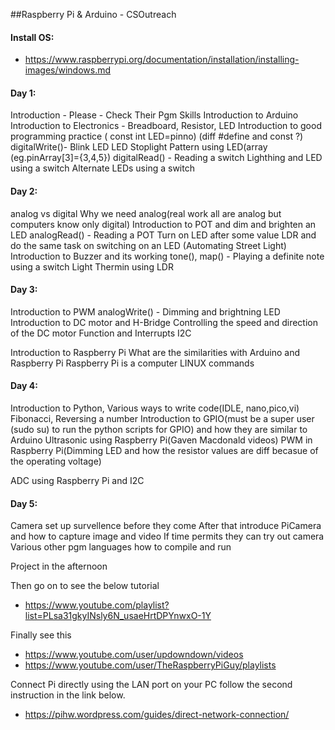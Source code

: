 
##Raspberry Pi & Arduino - CSOutreach

<!-- MarkdownTOC -->

<!-- /MarkdownTOC -->

#### Install OS:
* https://www.raspberrypi.org/documentation/installation/installing-images/windows.md

#### Day 1:
Introduction - Please - Check Their Pgm Skills
Introduction to Arduino
Introduction to Electronics - Breadboard, Resistor, LED
Introduction to good programming practice 
( const int LED=pinno) (diff #define and const ?)
digitalWrite()- Blink LED
        LED Stoplight
        Pattern using LED(array (eg.pinArray[3]={3,4,5})
digitalRead() - Reading a switch
        Lighthing and LED using a switch
        Alternate LEDs using a switch

#### Day 2:
analog vs digital
Why we need analog(real work all are analog but computers know only digital)
Introduction to POT and dim and brighten an LED
analogRead() -  Reading a POT
        Turn on LED after some value
        LDR and do the same task on switching on an LED (Automating Street Light)
Introduction to Buzzer and its working
tone(), map() - Playing a definite note using a switch
        Light Thermin using LDR
#### Day 3: 
Introduction to PWM
analogWrite() - Dimming and brightning LED      
Introduction to DC motor and H-Bridge
Controlling the speed and direction of the DC motor
Function and Interrupts
I2C

Introduction to Raspberry Pi
What are the similarities with Arduino and Raspberry Pi
Raspberry Pi is a computer
LINUX commands

#### Day 4:
Introduction to Python, Various ways to write code(IDLE, nano,pico,vi)
Fibonacci, Reversing a number
Introduction to GPIO(must be a super user (sudo su) to run the python scripts for GPIO) and how they are similar to Arduino
Ultrasonic using Raspberry Pi(Gaven Macdonald videos)
PWM in Raspberry Pi(Dimming LED and how the resistor values are diff becasue of the operating voltage)

ADC using Raspberry Pi and I2C

#### Day 5:
Camera set up survellence before they come
After that introduce PiCamera and how to capture image and video
If time permits they can try out camera
Various other pgm languages how to compile and run

Project in the afternoon

Then go on to see the below tutorial
* https://www.youtube.com/playlist?list=PLsa31gkyINsly6N_usaeHrtDPYnwxO-1Y

Finally  see this
* https://www.youtube.com/user/updowndown/videos
* https://www.youtube.com/user/TheRaspberryPiGuy/playlists

Connect Pi directly using the LAN port on your PC follow the second instruction in the link below.
* https://pihw.wordpress.com/guides/direct-network-connection/

